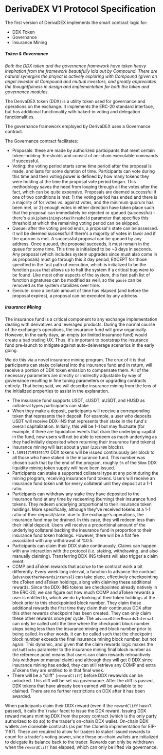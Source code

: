 # DerivaDEX V1 Protocol Specification

The first version of DerivaDEX implements the smart contract logic for:

-   DDX Token
-   Governance
-   Insurance Mining

##### Token & Governance

_Both the DDX token and the governance framework have taken heavy inspiration from the
framework beautifully laid out by Compound. There are natural synergies the project is actively
exploring with Compound (given an angel investor at Compound and mutual investors, and
greatly appreciates the thoughtfulness in design and implementation for both the token and
governance modules._

The DerivaDEX token (DDX) is a utility token used for governance and operations on the exchange.
It implements the ERC-20 standard interface, but has additional functionality with baked-in
voting and delegation functionalities.

The governance framework employed by DerivaDEX uses a Governance contract.

The Governance contract facilitates:

-   Proposals: these are made by authorized participants that meet certain token-holding thresholds
    and consist of on-chain executable commands if successful.
-   Voting: the voting period starts some time period after the proposal is made, and lasts for some
    duration of time. Participants can vote during this time and their voting power is defined by how
    many tokens they were holding at the time the proposal vote period began. This methodology saves
    the need from looping through all the votes after the fact, which can be quite expensive. Proposals
    are deemed successful if one of two conditions is met: 1) the voting period has ended and there is
    a majority of for votes vs. against votes, and the minimum quorum has been met, or 2) enough votes
    in either direction have taken place such that the proposal can immediately be rejected or queued
    (successful) - there's a `skipRemainingVotesThreshold` parameter that specifies this threshold
    at which the remaining voting period can be skipped.
-   Queue: after the voting period ends, a proposal's state can be assessed. It will be deemed successful
    if there's a majority of votes in favor and if the quorum is met. A successful proposal can be
    queued by any address. Once queued, the proposal succeeds, it must remain in the queue for some
    time. This time is initialized to be ~3 days in seconds. Any proposal (which includes system
    upgrades since must also come in as proposals) must go through this 3 day period, EXCEPT for those
    specified in the fast path of execution, which is initialized to be the function `pause` that allows
    us to halt the system if a critical bug were to be found. Like most other aspects of the system,
    this fast path list of function signatures can be modified as well, so the `pause` can be removed
    as the system stabilizes over time.
-   Execute: once a certain amount of time has elapsed (and before the proposal expires), a proposal
    can be executed by any address.

##### Insurance Mining

The insurance fund is a critical component to any exchange implementation dealing with derivatives
and leveraged products. During the normal course of the exchange's operations, the insurance fund
will grow organically. However, in the early days, an empty (or limited insurance fund) would
create a bad trading UX. Thus, it's important to bootstrap the insurance fund pre-launch to
mitigate against auto-deleverage scenarios in the early going.

We do this via a novel insurance mining program. The crux of it is that participants can stake
collateral into the insurance fund and in return, will receive a portion of DDX token emission to
compensate them. All of the necessary parameters are directly or indirectly adjustable by way of
governance resulting in fine tuning parameters or upgrading contracts entirely. That being said,
we will describe insurance mining from the lens of the initialized properties to assist in the
explanation.

-   The insurance fund supports USDT, cUSDT, aUSDT, and HUSD as collateral types participants can stake
-   When they make a deposit, participants will receive a corresponding token that represents their deposit. For example, a user who deposits USDT will receive DDX-INS that represents their stake in the fund's overall capitalization. Initially, this will be 1-1 but may fluctuate (for example, if there are liquidation events that drain the underlying capital in the fund, now users will not be able to redeem as much underlying as they had initially deposited when returning their insurance fund tokens).
-   Insurance mining will last about a year (`2102400` blocks).
-   `1.189117199391172` DDX tokens will be issued continuously per block to all those who have staked in the insurance fund. This
    number was chosen such that by the end of the program, roughly `5%` of the `50mm` DDX liquidity
    mining token supply will have been issued.
-   Participants can stake a supported collateral type at any point during the mining program, receiving insurance fund tokens. Users will receive an insurance fund token unit for every collateral unit they deposit at a 1-1 ratio.
-   Participants can withdraw any stake they have deposited to the insurance fund at any time by redeeming (burning) their insurance fund tokens. They redeem underlying proportional to their insurance token holdings. More specifically, although they've received tokens at a 1-1 ratio of their deposit/stake, due to the exchange's operations, the insurance fund may be drained. In this case, they will redeem less than their initial deposit. Users will receive a proportional amount of the underlying collateral backing the insurance fund in proportion to their insurance fund token holdings.
    However, there will be a flat fee associated with any withdrawal of %0.5.
-   Participants can claim their DDX stake continuously. Claims can happen with any interaction with the protocol
    (i.e. staking, withdrawing, and also manually claiming). Transferring DDX-INS tokens will also trigger a claim event.
-   COMP and aToken rewards that accrue to the contract work a bit differently. Every week long interval, a function to advance
    the contract (`advanceOtherRewardsInterval`) can take place, effectively checkpointing the cToken and aToken holdings, along with claiming these additional rewards.
    Since the DDX-INS tokens are checkpointed already natively in the ERC-20, we can figure out how much COMP and aToken rewards a user is entitled to, which we do by looking at their token holdings at the block prior to this checkpointed block number.
    They claim these additional rewards the first time they claim their continuous DDX after this other rewards
    checkpoint has been created. They can only claim these other rewards once per cycle. The `advanceOtherRewardsInterval` can only be called until the time where
    the checkpoint block number stops being less than the insurance mining end block number prior to being called. In other words, it can be called such that
    the checkpoint block number exceeds the final insurance mining block number, but not again. This dynamic, and given that the claim rewards logic maxes the `deltaBlocks` parameter to the insurance mining
    final block number as the reference point means that users can claim rewards retroactively (via withdraw or manual claim) and although they will get 0 DDX since insurance
    mining has ended, they can still retrieve any COMP and extra aTokens they are entitled to in that final week.
-   There will be a "cliff" (`rewardCliff`) before DDX rewawrds can be unlocked. This cliff will be set via governance. After the cliff is passed, DDX tokens that have already been earned will be available to be claimed. There are no further restrictions on DDX after it has been awarded.

When participants claim their DDX reward (even if the `rewardCliff` hasn't passed), it calls the `Trader` facet to issue the DDX reward.
Issuing DDX reward means minting DDX from the proxy contract (which is the only party authorized
to do so) to the trader's on-chain DDX wallet. On-chain DDX wallets are cloneable contracts (as
per the Clonelib implementation for EIP-1167). These are required to allow for traders to stake/
issued rewards to count for a trader's voting power, since these on-chain wallets are initialized
to delegate its balance back to the trader. Rewards can only be withdrawn when the `rewardCliff`
has elapsed, which can only be lifted via governance.
